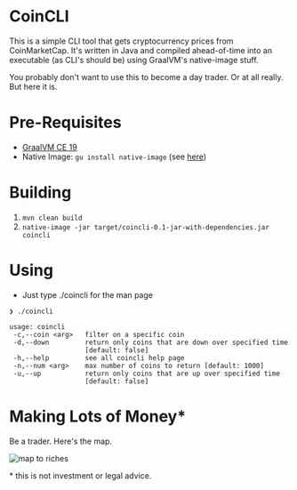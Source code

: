 # CoinCLI

This is a simple CLI tool that gets cryptocurrency prices from
CoinMarketCap. It's written in Java and compiled ahead-of-time into 
an executable (as CLI's should be) using GraalVM's native-image stuff.

You probably don't want to use this to become a day trader. 
Or at all really. But here it is.

# Pre-Requisites

- [GraalVM CE 19](https://github.com/oracle/graal/releases)
- Native Image: `gu install native-image` (see [here](https://www.graalvm.org/docs/reference-manual/aot-compilation/))

# Building

1. `mvn clean build`
2. `native-image -jar target/coincli-0.1-jar-with-dependencies.jar coincli`

# Using

- Just type ./coincli for the man page

```
❯ ./coincli

usage: coincli
 -c,--coin <arg>   filter on a specific coin
 -d,--down         return only coins that are down over specified time
                   [default: false]
 -h,--help         see all coincli help page
 -n,--num <arg>    max number of coins to return [default: 1000]
 -u,--up           return only coins that are up over specified time
                   [default: false]
```

# Making Lots of Money*

Be a trader. Here's the map.

![map to riches](https://imgs.xkcd.com/comics/technical_analysis_2x.png)


\* this is not investment or legal advice.